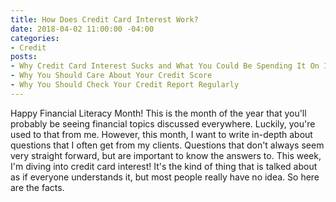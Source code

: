 ```yaml
---
title: How Does Credit Card Interest Work?
date: 2018-04-02 11:00:00 -04:00
categories:
- Credit
posts:
- Why Credit Card Interest Sucks and What You Could Be Spending It On Instead
- Why You Should Care About Your Credit Score
- Why You Should Check Your Credit Report Regularly
---
```


Happy Financial Literacy Month! This is the month of the year that you'll probably be seeing financial topics discussed everywhere. Luckily, you're used to that from me. However, this month, I want to write in-depth about questions that I often get from my clients. Questions that don't always seem very straight forward, but are important to know the answers to. This week, I'm diving into credit card interest! It's the kind of thing that is talked about as if everyone understands it, but most people really have no idea. So here are the facts.

